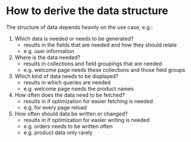 # How to derive the data structure

The structure of data depends heavily on the use case, e.g.:

1. Which data is needed or needs to be generated?
   - results in the fields that are needed and how they should relate
   - e.g. user information
2. Where is the data needed?
   - results in collections and field groupings that are needed
   - e.g. welcome page needs these collections and those field groups
3. Which kind of data needs to be displayed?
   - results in which queries are needed
   - e.g. welcome page needs the product names
4. How often does the data need to be fetched?
   - results in if optimization for easier fetching is needed
   - e.g. for every page reload
5. How often should data be written or changed?
   - results in if optimization for easier writing is needed
   - e.g. orders needs to be written often
   - e.g. product data only rarely
